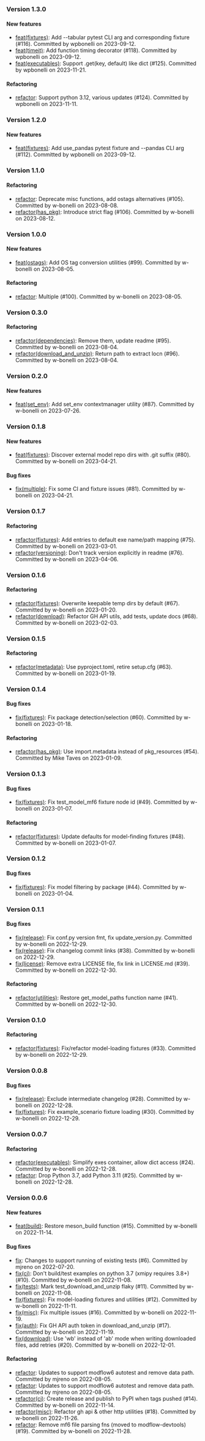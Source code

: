 ### Version 1.3.0

#### New features

* [feat(fixtures)](https://github.com/MODFLOW-USGS/modflow-devtools/commit/0ce571411b6b35bc62d4f333d1a961bd2f202784): Add --tabular pytest CLI arg and corresponding fixture (#116). Committed by wpbonelli on 2023-09-12.
* [feat(timeit)](https://github.com/MODFLOW-USGS/modflow-devtools/commit/506a238f6f31d827015a6c6f5ba1867ee55948a7): Add function timing decorator (#118). Committed by wpbonelli on 2023-09-12.
* [feat(executables)](https://github.com/MODFLOW-USGS/modflow-devtools/commit/5b61a4b393b0bcd40aafeb87d1e80b3e557e0f05): Support .get(key, default) like dict (#125). Committed by wpbonelli on 2023-11-21.

#### Refactoring

* [refactor](https://github.com/MODFLOW-USGS/modflow-devtools/commit/cd644fa90885cde04f36f24e44cfe922b2a38897): Support python 3.12, various updates (#124). Committed by wpbonelli on 2023-11-11.

### Version 1.2.0

#### New features

* [feat(fixtures)](https://github.com/MODFLOW-USGS/modflow-devtools/commit/a41caa75f8519780c7ee60daf61d8225b4380dd5): Add use_pandas pytest fixture and --pandas CLI arg (#112). Committed by wpbonelli on 2023-09-12.

### Version 1.1.0

#### Refactoring

* [refactor](https://github.com/MODFLOW-USGS/modflow-devtools/commit/582d48a4d72f18a787216ada5befb7543cebdfcf): Deprecate misc functions, add ostags alternatives (#105). Committed by w-bonelli on 2023-08-08.
* [refactor(has_pkg)](https://github.com/MODFLOW-USGS/modflow-devtools/commit/03ea04157190480b455e174de64c692ff3bb86a3): Introduce strict flag (#106). Committed by w-bonelli on 2023-08-12.

### Version 1.0.0

#### New features

* [feat(ostags)](https://github.com/MODFLOW-USGS/modflow-devtools/commit/33ab22a5f7e1c88258038e9881f22c6cd537965c): Add OS tag conversion utilities (#99). Committed by w-bonelli on 2023-08-05.

#### Refactoring

* [refactor](https://github.com/MODFLOW-USGS/modflow-devtools/commit/07bd60fff92a0dab08721c167293344a827d6345): Multiple (#100). Committed by w-bonelli on 2023-08-05.

### Version 0.3.0

#### Refactoring

* [refactor(dependencies)](https://github.com/MODFLOW-USGS/modflow-devtools/commit/72e29e14e74c2b874cba89b1eb1563e1b4e6d0a0): Remove them, update readme (#95). Committed by w-bonelli on 2023-08-04.
* [refactor(download_and_unzip)](https://github.com/MODFLOW-USGS/modflow-devtools/commit/c1bdb3cf7cdd988df9f3ae8d67de7496f1603c38): Return path to extract locn (#96). Committed by w-bonelli on 2023-08-04.

### Version 0.2.0

#### New features

* [feat(set_env)](https://github.com/MODFLOW-USGS/modflow-devtools/commit/53b31cce34d221bade4c842efe3b5ed3034b2742): Add set_env contextmanager utility (#87). Committed by w-bonelli on 2023-07-26.

### Version 0.1.8

#### New features

* [feat(fixtures)](https://github.com/MODFLOW-USGS/modflow-devtools/commit/3bf76d587a04954cc68a07d38e48876d42f06b58): Discover external model repo dirs with .git suffix (#80). Committed by w-bonelli on 2023-04-21.

#### Bug fixes

* [fix(multiple)](https://github.com/MODFLOW-USGS/modflow-devtools/commit/2307add30eb3134a786f7c722656b4d99a0fe91a): Fix some CI and fixture issues (#81). Committed by w-bonelli on 2023-04-21.

### Version 0.1.7

#### Refactoring

* [refactor(fixtures)](https://github.com/MODFLOW-USGS/modflow-devtools/commit/2bbe35f3a4b63d9c6d558d7669c986a6fb7056de): Add entries to default exe name/path mapping (#75). Committed by w-bonelli on 2023-03-01.
* [refactor(versioning)](https://github.com/MODFLOW-USGS/modflow-devtools/commit/5fbc6b98e34afe9e43cc1d8c1b26f87e64f00699): Don't track version explicitly in readme (#76). Committed by w-bonelli on 2023-04-06.

### Version 0.1.6

#### Refactoring

* [refactor(fixtures)](https://github.com/MODFLOW-USGS/modflow-devtools/commit/a9570097d640a4c071dd1bee2d09ea99cac8ffa1): Overwrite keepable temp dirs by default (#67). Committed by w-bonelli on 2023-01-20.
* [refactor(download)](https://github.com/MODFLOW-USGS/modflow-devtools/commit/1ced91dc3a0619016728358d69e7563e175e6fac): Refactor GH API utils, add tests, update docs (#68). Committed by w-bonelli on 2023-02-03.

### Version 0.1.5

#### Refactoring

* [refactor(metadata)](https://github.com/MODFLOW-USGS/modflow-devtools/commit/2edeacfd8cb10081c22d1ab0799aba1fa7522c0d): Use pyproject.toml, retire setup.cfg (#63). Committed by w-bonelli on 2023-01-19.

### Version 0.1.4

#### Bug fixes

* [fix(fixtures)](https://github.com/MODFLOW-USGS/modflow-devtools/commit/8b9aeec73885c3aa2f8bbcfa84c99824fe703cbb): Fix package detection/selection (#60). Committed by w-bonelli on 2023-01-18.

#### Refactoring

* [refactor(has_pkg)](https://github.com/MODFLOW-USGS/modflow-devtools/commit/861fa80f236bb9fcfcf4cfb1e9a391ad33076060): Use import.metadata instead of pkg_resources (#54). Committed by Mike Taves on 2023-01-09.

### Version 0.1.3

#### Bug fixes

* [fix(fixtures)](https://github.com/MODFLOW-USGS/modflow-devtools/commit/32e227bd2a6db39d3dada29ceb4ea6279f215f94): Fix test_model_mf6 fixture node id (#49). Committed by w-bonelli on 2023-01-07.

#### Refactoring

* [refactor(fixtures)](https://github.com/MODFLOW-USGS/modflow-devtools/commit/9987209620bf6b0422079d605c996c868116d725): Update defaults for model-finding fixtures (#48). Committed by w-bonelli on 2023-01-07.

### Version 0.1.2

#### Bug fixes

* [fix(fixtures)](https://github.com/MODFLOW-USGS/modflow-devtools/commit/aeccdb3d66f5f927ae9b7b4c66bf6d4d0610e379): Fix model filtering by package (#44). Committed by w-bonelli on 2023-01-04.

### Version 0.1.1

#### Bug fixes

* [fix(release)](https://github.com/MODFLOW-USGS/modflow-devtools/commit/b8255caaeb3a7c7d140aecbf590237e4b0d8ec1d): Fix conf.py version fmt, fix update_version.py. Committed by w-bonelli on 2022-12-29.
* [fix(release)](https://github.com/MODFLOW-USGS/modflow-devtools/commit/373d4f4fab212ea0a25b3b805a8fd363cbf50f7b): Fix changelog commit links (#38). Committed by w-bonelli on 2022-12-29.
* [fix(license)](https://github.com/MODFLOW-USGS/modflow-devtools/commit/18417f0ca5daddde6379ec9cd28a52f0567b4f63): Remove extra LICENSE file, fix link in LICENSE.md (#39). Committed by w-bonelli on 2022-12-30.

#### Refactoring

* [refactor(utilities)](https://github.com/MODFLOW-USGS/modflow-devtools/commit/5a1c49bef57eacb49114976f336823ab9fb8964b): Restore get_model_paths function name (#41). Committed by w-bonelli on 2022-12-30.

### Version 0.1.0

#### Refactoring

* [refactor(fixtures)](https://github.com/MODFLOW-USGS/modflow-devtools/commit/23593df7fb427d6de1d33f9aa408697d2536e473): Fix/refactor model-loading fixtures (#33). Committed by w-bonelli on 2022-12-29.

### Version 0.0.8

#### Bug fixes

* [fix(release)](https://github.com/MODFLOW-USGS/modflow-devtools/commit/b62547bd607f9a0d3a78be61d16976bf406151f5): Exclude intermediate changelog (#28). Committed by w-bonelli on 2022-12-28.
* [fix(fixtures)](https://github.com/MODFLOW-USGS/modflow-devtools/commit/a2d4b9210db532f12cf87ae5d26582d1ed446463): Fix example_scenario fixture loading (#30). Committed by w-bonelli on 2022-12-29.

### Version 0.0.7

#### Refactoring

* [refactor(executables)](https://github.com/MODFLOW-USGS/modflow-devtools/commit/58c3642d0e6d20d5e34783b5b61e8238058e102f): Simplify exes container, allow dict access (#24). Committed by w-bonelli on 2022-12-28.
* [refactor](https://github.com/MODFLOW-USGS/modflow-devtools/commit/50c83a9eaed532722549a2d9da1eb79ed8cf01be): Drop Python 3.7, add Python 3.11 (#25). Committed by w-bonelli on 2022-12-28.

### Version 0.0.6

#### New features

* [feat(build)](https://github.com/MODFLOW-USGS/modflow-devtools/commit/3108c380f29424bcdd1643479f66e849f7f762eb): Restore meson_build function (#15). Committed by w-bonelli on 2022-11-14.

#### Bug fixes

* [fix](https://github.com/MODFLOW-USGS/modflow-devtools/commit/933c79741b0e6a6db7c827414ebf635e62445772): Changes to support running of existing tests (#6). Committed by mjreno on 2022-07-20.
* [fix(ci)](https://github.com/MODFLOW-USGS/modflow-devtools/commit/0bb31907200be32bf2a045d54131f0a1dbd0ae2f): Don't build/test examples on python 3.7 (xmipy requires 3.8+) (#10). Committed by w-bonelli on 2022-11-08.
* [fix(tests)](https://github.com/MODFLOW-USGS/modflow-devtools/commit/3c63aaae581d335b1111b8dd2b929004b3281980): Mark test_download_and_unzip flaky (#11). Committed by w-bonelli on 2022-11-08.
* [fix(fixtures)](https://github.com/MODFLOW-USGS/modflow-devtools/commit/1e5fabdeb6d431f960316b049d68c4919650888c): Fix model-loading fixtures and utilities (#12). Committed by w-bonelli on 2022-11-11.
* [fix(misc)](https://github.com/MODFLOW-USGS/modflow-devtools/commit/80b8d1e1549676debda09383f75db50f5f11417a): Fix multiple issues (#16). Committed by w-bonelli on 2022-11-19.
* [fix(auth)](https://github.com/MODFLOW-USGS/modflow-devtools/commit/89db96ff5fb6e080c189f3a3e348ddf2ded21212): Fix GH API auth token in download_and_unzip (#17). Committed by w-bonelli on 2022-11-19.
* [fix(download)](https://github.com/MODFLOW-USGS/modflow-devtools/commit/58dff9f6c1245b22e3dc10411862d6eacea42e94): Use 'wb' instead of 'ab' mode when writing downloaded files, add retries (#20). Committed by w-bonelli on 2022-12-01.

#### Refactoring

* [refactor](https://github.com/MODFLOW-USGS/modflow-devtools/commit/5aff3427351a0bbe38927d81dad42dd5374b67be): Updates to support modflow6 autotest and remove data path. Committed by mjreno on 2022-08-05.
* [refactor](https://github.com/MODFLOW-USGS/modflow-devtools/commit/e9e14f959e2a2ea016114c2dbfc35555b81459aa): Updates to support modflow6 autotest and remove data path. Committed by mjreno on 2022-08-05.
* [refactor(ci)](https://github.com/MODFLOW-USGS/modflow-devtools/commit/eefb659bb04df6aa18432165850a512285812d15): Create release and publish to PyPI when tags pushed (#14). Committed by w-bonelli on 2022-11-14.
* [refactor(misc)](https://github.com/MODFLOW-USGS/modflow-devtools/commit/1672733df1c17b802f1ade7d28db7bdb90496714): Refactor gh api & other http utilities (#18). Committed by w-bonelli on 2022-11-26.
* [refactor](https://github.com/MODFLOW-USGS/modflow-devtools/commit/bb8fa593cd21f2c0e8e9f3a6c2125fc22d5d9858): Remove mf6 file parsing fns (moved to modflow-devtools) (#19). Committed by w-bonelli on 2022-11-28.


